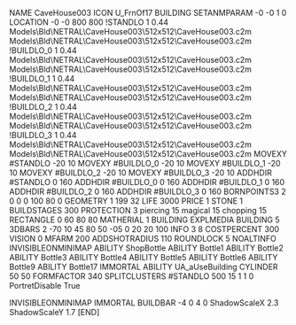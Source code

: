 NAME CaveHouse003
ICON U_FrnOf17
BUILDING
SETANMPARAM -0 -0 1 0
LOCATION -0 -0 800 800
!STANDLO      1 0.44 Models\Bld\NETRAL\CaveHouse003\512x512\CaveHouse003.c2m Models\Bld\NETRAL\CaveHouse003\512x512\CaveHouse003.c2m 
!BUILDLO_0    1 0.44 Models\Bld\NETRAL\CaveHouse003\512x512\CaveHouse003.c2m Models\Bld\NETRAL\CaveHouse003\512x512\CaveHouse003.c2m 
!BUILDLO_1    1 0.44 Models\Bld\NETRAL\CaveHouse003\512x512\CaveHouse003.c2m Models\Bld\NETRAL\CaveHouse003\512x512\CaveHouse003.c2m 
!BUILDLO_2    1 0.44 Models\Bld\NETRAL\CaveHouse003\512x512\CaveHouse003.c2m Models\Bld\NETRAL\CaveHouse003\512x512\CaveHouse003.c2m 
!BUILDLO_3    1 0.44 Models\Bld\NETRAL\CaveHouse003\512x512\CaveHouse003.c2m Models\Bld\NETRAL\CaveHouse003\512x512\CaveHouse003.c2m 
MOVEXY #STANDLO   -20 10
MOVEXY #BUILDLO_0 -20 10
MOVEXY #BUILDLO_1 -20 10
MOVEXY #BUILDLO_2 -20 10
MOVEXY #BUILDLO_3 -20 10
ADDHDIR #STANDLO 0 160
ADDHDIR #BUILDLO_0 0 160
ADDHDIR #BUILDLO_1 0 160
ADDHDIR #BUILDLO_2 0 160
ADDHDIR #BUILDLO_3 0 160
BORNPOINTS3 2 0 0 0 100 80 0
GEOMETRY 1 199 32
LIFE     3000
PRICE 1 STONE 1
BUILDSTAGES 300
PROTECTION 3 piercing 15 magical 15 chopping 15
RECTANGLE    0 60 80 80
MATHERIAL 1 BUILDING
EXPLMEDIA BUILDING 5
3DBARS 2 -70 10 45 80 50 -05 0 20 20 100
INFO 3 8
COSTPERCENT 300
VISION 0
MFARM 200
ADDSHOTRADIUS 110
ROUNDLOCK 5
NOALTINFO
INVISIBLEONMINIMAP
ABILITY ShopBottle
ABILITY Bottle1
ABILITY Bottle2
ABILITY Bottle3
ABILITY Bottle4
ABILITY Bottle5
ABILITY Bottle6
ABILITY Bottle9
ABILITY Bottle17
IMMORTAL
ABILITY UA_aUseBuilding
CYLINDER 50 50
FORMFACTOR 340
SPLITCLUSTERS #STANDLO 500 15 1 1 0
PortretDisable True

INVISIBLEONMINIMAP
IMMORTAL
BUILDBAR -4 0 4 0
ShadowScaleX 2.3
ShadowScaleY 1.7
[END]
